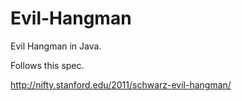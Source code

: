 Evil-Hangman
============

Evil Hangman in Java.

Follows this spec.

http://nifty.stanford.edu/2011/schwarz-evil-hangman/
